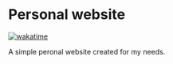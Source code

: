 # Personal website

[![wakatime](https://wakatime.com/badge/user/88c0c8ff-9cac-41bf-a5b4-9379dde98162/project/c7e81bc5-4ca4-4500-8031-b7b0f0d3f712.svg)](https://wakatime.com/badge/user/88c0c8ff-9cac-41bf-a5b4-9379dde98162/project/c7e81bc5-4ca4-4500-8031-b7b0f0d3f712)

A simple peronal website created for my needs.
